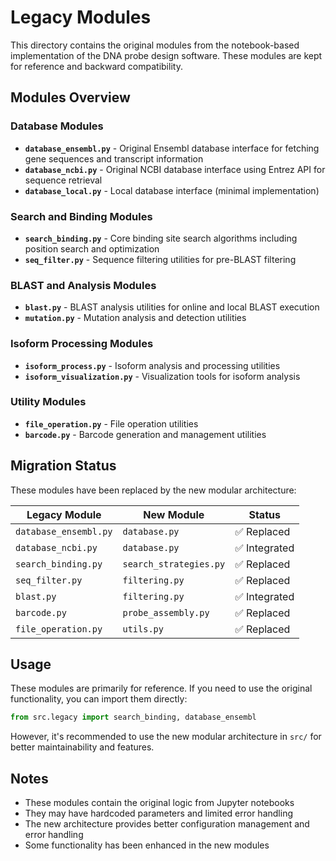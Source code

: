 # Legacy Modules

This directory contains the original modules from the notebook-based implementation of the DNA probe design software. These modules are kept for reference and backward compatibility.

## Modules Overview

### Database Modules
- **`database_ensembl.py`** - Original Ensembl database interface for fetching gene sequences and transcript information
- **`database_ncbi.py`** - Original NCBI database interface using Entrez API for sequence retrieval
- **`database_local.py`** - Local database interface (minimal implementation)

### Search and Binding Modules
- **`search_binding.py`** - Core binding site search algorithms including position search and optimization
- **`seq_filter.py`** - Sequence filtering utilities for pre-BLAST filtering

### BLAST and Analysis Modules
- **`blast.py`** - BLAST analysis utilities for online and local BLAST execution
- **`mutation.py`** - Mutation analysis and detection utilities

### Isoform Processing Modules
- **`isoform_process.py`** - Isoform analysis and processing utilities
- **`isoform_visualization.py`** - Visualization tools for isoform analysis

### Utility Modules
- **`file_operation.py`** - File operation utilities
- **`barcode.py`** - Barcode generation and management utilities

## Migration Status

These modules have been replaced by the new modular architecture:

| Legacy Module | New Module | Status |
|---------------|------------|--------|
| `database_ensembl.py` | `database.py` | ✅ Replaced |
| `database_ncbi.py` | `database.py` | ✅ Integrated |
| `search_binding.py` | `search_strategies.py` | ✅ Replaced |
| `seq_filter.py` | `filtering.py` | ✅ Replaced |
| `blast.py` | `filtering.py` | ✅ Integrated |
| `barcode.py` | `probe_assembly.py` | ✅ Replaced |
| `file_operation.py` | `utils.py` | ✅ Replaced |

## Usage

These modules are primarily for reference. If you need to use the original functionality, you can import them directly:

```python
from src.legacy import search_binding, database_ensembl
```

However, it's recommended to use the new modular architecture in `src/` for better maintainability and features.

## Notes

- These modules contain the original logic from Jupyter notebooks
- They may have hardcoded parameters and limited error handling
- The new architecture provides better configuration management and error handling
- Some functionality has been enhanced in the new modules
